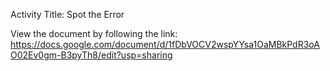 Activity Title: Spot the Error

View the document by following the link:
https://docs.google.com/document/d/1fDbVOCV2wspYYsa1OaMBkPdR3oAO02Ev0gm-B3pyTh8/edit?usp=sharing
